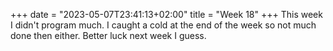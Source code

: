 +++
date = "2023-05-07T23:41:13+02:00"
title = "Week 18"
+++
This week I didn't program much. I caught a cold at the end of the week so not much done then either. Better luck next week I guess.
